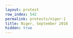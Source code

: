 ```yaml
---
layout: protest
row_index: 542
permalink: protests/niger-1
title: Niger, September 2016
hidden: true
---
```

